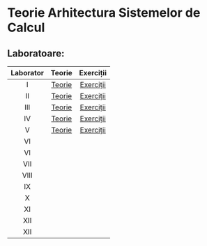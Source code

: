 
# Teorie Arhitectura Sistemelor de Calcul

## Laboratoare:



|  Laborator | Teorie  |  Exerciții |
|:-: |:-:|:-:|
| I  |  [Teorie](https://www.cs.ubbcluj.ro/~vancea/asc/ro-lab1-teorie.php) | [Exerciții](https://www.cs.ubbcluj.ro/~vancea/asc/ro-lab1-exercitii.php)  |
| II |  [Teorie](https://www.cs.ubbcluj.ro/~vancea/asc/ro-lab2-teorie.php) | [Exerciții](https://www.cs.ubbcluj.ro/~vancea/asc/ro-lab2-exercitii.php)  |
|III |  [Teorie](https://www.cs.ubbcluj.ro/~vancea/asc/ro-lab3-teorie.php) | [Exerciții](https://www.cs.ubbcluj.ro/~vancea/asc/ro-lab3-exercitii.php)  |
|  IV| [Teorie](https://www.cs.ubbcluj.ro/~vancea/asc/ro-lab4-teorie.php)  | [Exerciții](https://www.cs.ubbcluj.ro/~vancea/asc/ro-lab4-exercitii.php)  |
|  V |  [Teorie](https://www.cs.ubbcluj.ro/~vancea/asc/ro-lab5-teorie.php) | [Exerciții](https://www.cs.ubbcluj.ro/~vancea/asc/ro-lab5-exercitii.php)  |
|  VI|   |   |
|  VI|   |   |
| VII|   |   |
|VIII|   |   |
|  IX|   |   |
|  X |   |   |
|  XI|   |   |
| XII|   |   |
| XII|   |   |
